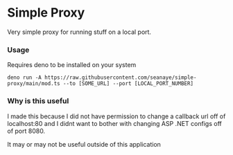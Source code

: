 # Simple Proxy

Very simple proxy for running stuff on a local port.

### Usage

Requires deno to be installed on your system

```
deno run -A https://raw.githubusercontent.com/seanaye/simple-proxy/main/mod.ts --to [SOME_URL] --port [LOCAL_PORT_NUMBER]
```

### Why is this useful

I made this because I did not have permission to change a callback url off of localhost:80 and I didnt want to bother with changing ASP .NET configs off of port 8080. 

It may or may not be useful outside of this application
